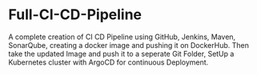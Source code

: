 # Full-CI-CD-Pipeline
A complete creation of CI CD Pipeline using GitHub, Jenkins, Maven, SonarQube, creating a docker image and pushing it on DockerHub.   Then take the updated Image and push it to a seperate Git Folder, SetUp a Kubernetes cluster with ArgoCD for continuous Deployment.
